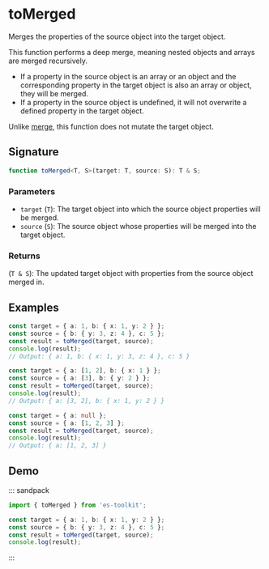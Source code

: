 # toMerged

Merges the properties of the source object into the target object.

This function performs a deep merge, meaning nested objects and arrays are merged recursively.

- If a property in the source object is an array or an object and the corresponding property in the target object is also an array or object, they will be merged.
- If a property in the source object is undefined, it will not overwrite a defined property in the target object.

Unlike [merge](./merge.md), this function does not mutate the target object.

## Signature

```typescript
function toMerged<T, S>(target: T, source: S): T & S;
```

### Parameters

- `target` (`T`): The target object into which the source object properties will be merged.
- `source` (`S`): The source object whose properties will be merged into the target object.

### Returns

(`T & S`): The updated target object with properties from the source object merged in.

## Examples

```typescript
const target = { a: 1, b: { x: 1, y: 2 } };
const source = { b: { y: 3, z: 4 }, c: 5 };
const result = toMerged(target, source);
console.log(result);
// Output: { a: 1, b: { x: 1, y: 3, z: 4 }, c: 5 }

const target = { a: [1, 2], b: { x: 1 } };
const source = { a: [3], b: { y: 2 } };
const result = toMerged(target, source);
console.log(result);
// Output: { a: [3, 2], b: { x: 1, y: 2 } }

const target = { a: null };
const source = { a: [1, 2, 3] };
const result = toMerged(target, source);
console.log(result);
// Output: { a: [1, 2, 3] }
```

## Demo

::: sandpack

```ts index.ts
import { toMerged } from 'es-toolkit';

const target = { a: 1, b: { x: 1, y: 2 } };
const source = { b: { y: 3, z: 4 }, c: 5 };
const result = toMerged(target, source);
console.log(result);
```

:::
